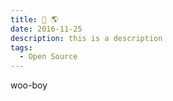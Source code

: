 ```yaml
---
title: 👋 🌎
date: 2016-11-25
description: this is a description
tags:
  - Open Source
---
```


woo-boy
